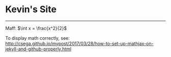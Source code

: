 # Kevin's Site

___

Maff: $\int x = \frac{x^2}{2}$

To display math correctly, see: http://csega.github.io/mypost/2017/03/28/how-to-set-up-mathjax-on-jekyll-and-github-properly.html 
